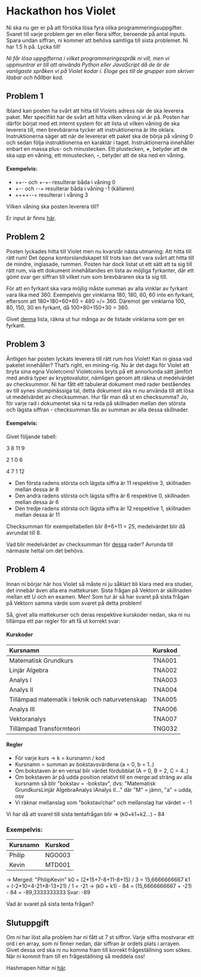# Hackathon hos Violet

Ni ska nu ger er på att försöka lösa fyra olika programmeringsuppgifter. Svaret till varje problem ger en eller flera siffor, beroende på antal inputs. Spara undan siffran, ni kommer att behöva samtliga till sista problemet. Ni har 1.5 h på. Lycka till!

*Ni får lösa uppgifterna i vilket programmeringsspråk ni vill, men vi uppmuntrar er till att använda Python eller JavaScript då de är de vanligaste språken vi på Violet kodar i. Eloge ges till de grupper som skriver läsbar och hållbar kod.*

## Problem 1
Ibland kan posten ha svårt att hitta till Violets adress när de ska leverera paket. Mer specifikt har de svårt att hitta vilken våning vi är på. Posten har därför börjat med ett internt system för att lista ut vilken våning de ska leverera till, men brevbärarna tycker att instruktionerna är lite oklara. Instruktionerna säger att när de levererar ett paket ska de börja på våning 0 och sedan följa instruktionerna en karaktär i taget. Instruktionerna innehåller enbart en massa plus- och minustecken. Ett plustecken, **+**, betyder att de ska upp en våning, ett minustecken, **-**, betyder att de ska ned en våning.

#### Exempelvis: 
* ++-- och +-+- resulterar båda i våning 0
* +-- och --+ resulterar båda i våning -1 (källaren)
* ++++--+ resulterar i våning 3

Vilken våning ska posten leverera till?

Er input är finns [här](https://gist.githubusercontent.com/kavailis/4710b5a3b42eddf20de753e47ba61394/raw/e660ed6153a3c4781bff29f9070b1db3d334bc6d/problem_1.txt).


## Problem 2
Posten lyckades hitta till Violet men nu kvarstår nästa utmaning: Att hitta till rätt rum! Det öppna kontorslandskapet till trots kan det vara svårt att hitta till de mindre, inglasade, rummen. Posten har dock listat ut ett sätt att ta sig till rätt rum, via ett dokument innehållandes en lista av möjliga fyrkanter, där ett gömt svar ger siffran till vilket rum som brevbäraren ska ta sig till. 

För att en fyrkant ska vara möjlig måste summan av alla vinklar av fyrkant vara lika med 360. Exempelvis ger vinklarna 180, 180, 60, 60 inte en fyrkant, eftersom att 180+180+60+60 = 480 =/= 360. Däremot ger vinklarna 100, 80, 150, 30 en fyrkant, då 100+80+150+30 = 360.

Givet [denna](https://gist.githubusercontent.com/kavailis/4710b5a3b42eddf20de753e47ba61394/raw/776682304af2657382810f0fb23a66b8d221cf65/problem_2.txt) lista, räkna ut hur många av de listade vinklarna som ger en fyrkant.

## Problem 3
Äntligen har posten lyckats leverera till rätt rum hos Violet! Kan ni gissa vad paketet innehåller? That’s right, en mining-rig. Nu är det dags för Violet att bryta sina egna Violetcoins! Violetcoins bryts på ett annorlunda sätt jämfört med andra typer av kryptovalutor, nämligen genom att räkna ut medelvärdet av checksummor. Ni har fått ett tabulerat dokument med rader beståendes av till synes slumpmässiga tal, detta dokument ska ni nu använda till att lösa ut medelvärdet av checksumman. Hur får man då ut en checksumma? Jo, för varje rad i dokumentet ska ni ta reda på skillnaden mellan den största och lägsta siffran - checksumman fås av summan av alla dessa skillnader.

#### Exempelvis: 
Givet följande tabell:

3 8 11 9

2 1 0 6

4 7 1 12

* Den första radens största och lägsta siffra är 11 respektive 3, skillnaden mellan dessa är 8
* Den andra radens största och lägsta siffra är 6 respektive 0, skillnaden mellan dessa är 6
* Den tredje radens största och lägsta siffra är 12 respektive 1, skillnaden mellan dessa är 11

Checksumman för exempeltabellen blir 8+6+11 = 25, medelvärdet blir då avrundat till 8.

Vad blir medelvärdet av checksumman för [dessa](https://gist.githubusercontent.com/kavailis/4710b5a3b42eddf20de753e47ba61394/raw/03c9c072bdd1442781f63da5e30fdabf144487af/problem_3.txt) rader? Avrunda till närmaste heltal om det behövs.

## Problem 4

Innan ni börjar här hos Violet så måste ni ju såklart bli klara med era studier, det innebär även alla era mattekurser. Sista frågan på Vektorn är skillnaden mellan ett U och en examen. Men! Som tur är så har svaret på sista frågan på Vektorn samma värde som svaret på detta problem!

Så, givet alla mattekurser och deras respektive kurskoder nedan, ska ni nu tillämpa ett par regler för att få ut korrekt svar:

#### Kurskoder
| Kursnamn | Kurskod |
| :--------- | :----------- |
| Matematisk Grundkurs | TNA001 |
| Linjär Algebra | TNA002 |
| Analys I | TNA003 |
| Analys II | TNA004 |
| Tillämpad matematik i teknik och naturvetenskap | TNA005 |
| Analys III | TNA006 |
| Vektoranalys | TNA007 |
| Tillämpad Transformteori | TNG032 |

#### Regler
- För varje kurs &rarr; k = kursnamn / kod 
- Kursnamn = summan av bokstavsvärdena (a = 0, b = 1..)
- Om bokstaven är en versal blir värdet fördubblat (A = 0, B = 2, C = 4..)
- Om bokstaven är på udda position relativt till en merge:ad sträng av alla kursnamn så blir "bokstav = -bokstav", 
dvs: "Matematisk GrundkursLinjär AlgebraAnalys IAnalys II..." där "M" = jämn, "a" = udda, osv 
- Vi räknar mellanslag som "bokstav/char" och mellanslag har värdet = -1

Vi har då att svaret till sista tentafrågan blir => (k0+k1+k2...) **-** 84
### Exempelvis: 
| Kursnamn | Kurskod |
| :--------- | :----------- |
| Philip | NGO003 |
| Kevin | MTD001 |
&rarr; 
Merged: "PhilipKevin"
k0 = (2\*15+7-8+11-8+15) / 3 = 15,6666666667
k1 = (-2\*10+4-21+8-13+21) / 1 = -21
&rarr; (k0 + k1) - 84 = (15,6666666667 + -21) - 84 = -89,3333333333
Svar: -89

Vad är svaret på sista tenta frågan?


## Slutuppgift
Om ni har löst alla problem har ni fått ut 7 st siffror. Varje siffra mostvarar ett ord i en array, som ni finner nedan, där siffran är ordets plats i arrayen. Givet dessa ord ska ni nu komma fram till korrekt frågeställning som sökes. När ni kommit fram till en frågeställning så meddela oss!

Hashmapen hittar ni [här](https://gist.githubusercontent.com/kavailis/4710b5a3b42eddf20de753e47ba61394/raw/bc8b4362be6b8cb77adfd0bbe07a74f628aa9226/slutuppgift.txt).


